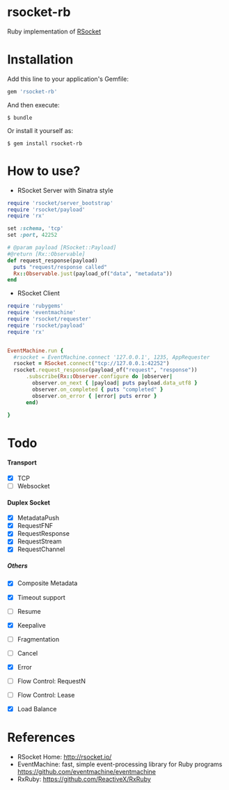 rsocket-rb
===================

Ruby implementation of [RSocket](http://rsocket.io)


# Installation

Add this line to your application's Gemfile:

```ruby
gem 'rsocket-rb'
```

And then execute:

    $ bundle

Or install it yourself as:

    $ gem install rsocket-rb

# How to use?

* RSocket Server with Sinatra style

```ruby
require 'rsocket/server_bootstrap'
require 'rsocket/payload'
require 'rx'

set :schema, 'tcp'
set :port, 42252

# @param payload [RSocket::Payload]
#@return [Rx::Observable]
def request_response(payload)
  puts "request/response called"
  Rx::Observable.just(payload_of("data", "metadata"))
end

```

* RSocket Client

```ruby
require 'rubygems'
require 'eventmachine'
require 'rsocket/requester'
require 'rsocket/payload'
require 'rx'


EventMachine.run {
  #rsocket = EventMachine.connect '127.0.0.1', 1235, AppRequester
  rsocket = RSocket.connect("tcp://127.0.0.1:42252")
  rsocket.request_response(payload_of("request", "response"))
      .subscribe(Rx::Observer.configure do |observer|
        observer.on_next { |payload| puts payload.data_utf8 }
        observer.on_completed { puts "completed" }
        observer.on_error { |error| puts error }
      end)

}
```

# Todo 

#### Transport
 - [x] TCP
 - [ ] Websocket

#### Duplex Socket
 - [x] MetadataPush
 - [x] RequestFNF
 - [x] RequestResponse
 - [x] RequestStream
 - [x] RequestChannel

##### Others
 - [x] Composite Metadata
 - [x] Timeout support
 - [ ] Resume
 - [x] Keepalive
 - [ ] Fragmentation
 - [ ] Cancel
 - [x] Error
 - [ ] Flow Control: RequestN
 - [ ] Flow Control: Lease
 - [x] Load Balance


# References

* RSocket Home: http://rsocket.io/
* EventMachine: fast, simple event-processing library for Ruby programs https://github.com/eventmachine/eventmachine
* RxRuby: https://github.com/ReactiveX/RxRuby